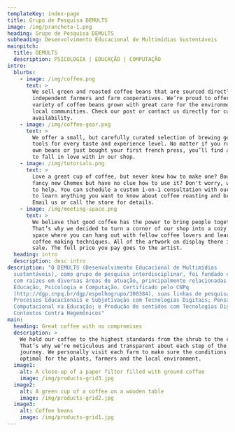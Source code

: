```yaml
---
templateKey: index-page
title: Grupo de Pesquisa DEMULTS
image: /img/prancheta-1.png
heading: Grupo de Pesquisa DEMULTS
subheading: Desenvolvimento Educacional de Multimídias Sustentáveis
mainpitch:
  title: DEMULTS
  description: PSICOLOGIA | EDUCAÇÃO | COMPUTAÇÃO
intro:
  blurbs:
    - image: /img/coffee.png
      text: >
        We sell green and roasted coffee beans that are sourced directly from
        independent farmers and farm cooperatives. We’re proud to offer a
        variety of coffee beans grown with great care for the environment and
        local communities. Check our post or contact us directly for current
        availability.
    - image: /img/coffee-gear.png
      text: >
        We offer a small, but carefully curated selection of brewing gear and
        tools for every taste and experience level. No matter if you roast your
        own beans or just bought your first french press, you’ll find a gadget
        to fall in love with in our shop.
    - image: /img/tutorials.png
      text: >
        Love a great cup of coffee, but never knew how to make one? Bought a
        fancy new Chemex but have no clue how to use it? Don't worry, we’re here
        to help. You can schedule a custom 1-on-1 consultation with our baristas
        to learn anything you want to know about coffee roasting and brewing.
        Email us or call the store for details.
    - image: /img/meeting-space.png
      text: >
        We believe that good coffee has the power to bring people together.
        That’s why we decided to turn a corner of our shop into a cozy meeting
        space where you can hang out with fellow coffee lovers and learn about
        coffee making techniques. All of the artwork on display there is for
        sale. The full price you pay goes to the artist.
  heading: intro
  description: desc intro
description: "O DEMULTS (Desenvolvimento Educacional de Multimídias
  sustentáveis), como grupo de pesquisa interdisciplinar, foi fundado em 2012,
  com raízes em diversas áreas de atuação, principalmente relacionadas a
  Educação, Psicologia e Computação. Certificado pelo CNPq
  (http://dgp.cnpq.br/dgp/espelhogrupo/300384), suas linhas de pesquisa são:
  Processos Educacionais e Subjetivação com Tecnologias Digitais; Pensamento
  Computacional na Educação; e Produção de sentidos com Tecnologias Digitais em
  Contextos Contra Hegemônicos"
main:
  heading: Great coffee with no compromises
  description: >
    We hold our coffee to the highest standards from the shrub to the cup.
    That’s why we’re meticulous and transparent about each step of the coffee’s
    journey. We personally visit each farm to make sure the conditions are
    optimal for the plants, farmers and the local environment.
  image1:
    alt: A close-up of a paper filter filled with ground coffee
    image: /img/products-grid3.jpg
  image2:
    alt: A green cup of a coffee on a wooden table
    image: /img/products-grid2.jpg
  image3:
    alt: Coffee beans
    image: /img/products-grid1.jpg
---
```


